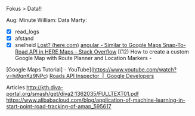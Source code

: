 Fokus > Data!!

Aug: Minute
William: Data
Marty: 
- [x] read_logs
- [x] afstand
- [x] snelheid
[Lost? (here.com)](https://developer.here.com/documentation/route-match/dev_guide/topics/what-is.html)
[angular - Similar to Google Maps Snap-To-Road API in HERE Maps - Stack Overflow](https://stackoverflow.com/questions/57820338/similar-to-google-maps-snap-to-road-api-in-here-maps)
[(12) How to create a custom Google Map with Route Planner and Location Markers - 

[Google Maps Tutorial] - YouTube](https://www.youtube.com/watch?v=hj9qnKz9NPc)
[Roads API Inspector  |  Google Developers](https://developers.google.com/maps/documentation/roads/inspector)

Articles
http://kth.diva-portal.org/smash/get/diva2:1362035/FULLTEXT01.pdf
https://www.alibabacloud.com/blog/application-of-machine-learning-in-start-point-road-tracking-of-amap_595617
